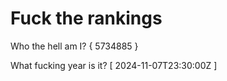 # Fuck the rankings

Who the hell am I?
{ 5734885 }

What fucking year is it?
[ 2024-11-07T23:30:00Z ]
